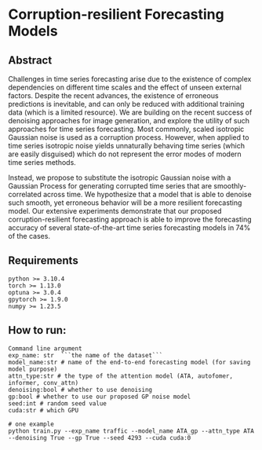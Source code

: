 # Corruption-resilient Forecasting Models

## Abstract 

Challenges in time series forecasting arise due to the existence of complex dependencies on different time scales and the effect of unseen external factors. Despite the recent advances, the existence of erroneous predictions is inevitable, and can only be reduced with additional training data (which is a limited resource). We are building on the recent success of denoising approaches for image generation, and explore the utility of such approaches for time series forecasting. 
Most commonly, scaled isotropic Gaussian noise is used as a corruption process. However, when applied to time series isotropic noise yields unnaturally behaving time series (which are easily disguised) which do not represent the error modes of modern time series methods. 

Instead, we propose to substitute the isotropic Gaussian noise with a Gaussian Process for generating corrupted time series that are smoothly-correlated across time. We hypothesize that a model that is able to denoise such smooth, yet erroneous behavior will be a more resilient forecasting model.
Our extensive experiments demonstrate that our proposed corruption-resilient forecasting approach is able to improve the forecasting accuracy of several state-of-the-art time series forecasting models in 74\% of the cases. 

## Requirements

```
python >= 3.10.4
torch >= 1.13.0
optuna >= 3.0.4
gpytorch >= 1.9.0
numpy >= 1.23.5
```

## How to run:
```
Command line argument 
exp_name: str  ```the name of the dataset```
model_name:str # name of the end-to-end forecasting model (for saving model purpose)
attn_type:str # the type of the attention model (ATA, autofomer, informer, conv_attn)
denoising:bool # whether to use denoising
gp:bool # whether to use our proposed GP noise model 
seed:int # random seed value
cuda:str # which GPU

# one example 
python train.py --exp_name traffic --model_name ATA_gp --attn_type ATA --denoising True --gp True --seed 4293 --cuda cuda:0
```
